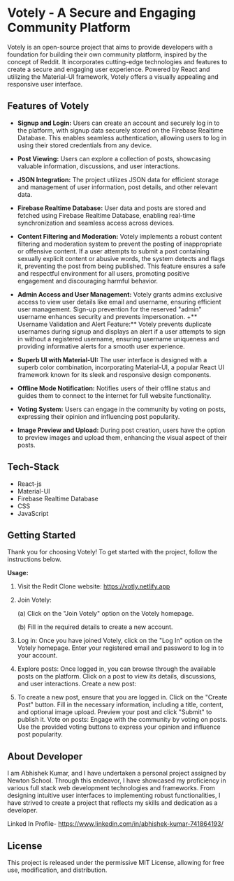 # Votely - A Secure and Engaging Community Platform
Votely is an open-source project that aims to provide developers with a foundation for building their own community platform, inspired by the concept of Reddit. It incorporates cutting-edge technologies and features to create a secure and engaging user experience. Powered by React and utilizing the Material-UI framework, Votely offers a visually appealing and responsive user interface.

## Features of Votely
+ **Signup and Login:** 
Users can create an account and securely log in to the platform, with signup data securely stored on the Firebase Realtime Database. This enables seamless authentication, allowing users to log in using their stored credentials from any device.
+ **Post Viewing:** Users can explore a collection of posts, showcasing valuable information, discussions, and user interactions.
+ **JSON Integration:** The project utilizes JSON data for efficient storage and management of user information, post details, and other relevant data.
+ **Firebase Realtime Database:** User data and posts are stored and fetched using Firebase Realtime Database, enabling real-time synchronization and seamless access across devices.
+ **Content Filtering and Moderation:** Votely implements a robust content filtering and moderation system to prevent the posting of inappropriate or offensive content. If a user attempts to submit a post containing sexually explicit content or abusive words, the system detects and flags it, preventing the post from being published. This feature ensures a safe and respectful environment for all users, promoting positive engagement and discouraging harmful behavior.
  
+ **Admin Access and User Management:**  Votely grants admins exclusive access to view user details like email and username, ensuring efficient user management. Sign-up prevention for the reserved "admin" username enhances security and prevents impersonation.
+**
Username Validation and Alert Feature:** Votely prevents duplicate usernames during signup and displays an alert if a user attempts to sign in without a registered username, ensuring username uniqueness and providing informative alerts for a smooth user experience.
+ **Superb UI with Material-UI:** The user interface is designed with a superb color combination, incorporating Material-UI, a popular React UI framework known for its sleek and responsive design components.
+ **Offline Mode Notification:** Notifies users of their offline status and guides them to connect to the internet for full website functionality.
+ **Voting System:** Users can engage in the community by voting on posts, expressing their opinion and influencing post popularity.
+ **Image Preview and Upload:** During post creation, users have the option to preview images and upload them, enhancing the visual aspect of their posts.

## Tech-Stack
+ React-js
+ Material-UI
+ Firebase Realtime Database
+ CSS
+ JavaScript

## Getting Started
Thank you for choosing Votely! To get started with the project, follow the instructions below.

**Usage:**
1. Visit the Redit Clone website: https://votly.netlify.app
2. Join Votely:
   
   (a) Click on the "Join Votely" option on the Votely homepage.
   
   (b) Fill in the required details to create a new account.
   
3. Log in:
   Once you have joined Votely, click on the "Log In" option on the Votely homepage.
   Enter your registered email and password to log in to your account.

6. Explore posts:
Once logged in, you can browse through the available posts on the platform.
Click on a post to view its details, discussions, and user interactions.
Create a new post:

7. To create a new post, ensure that you are logged in.
Click on the "Create Post" button.
Fill in the necessary information, including a title, content, and optional image upload.
Preview your post and click "Submit" to publish it.
Vote on posts:
Engage with the community by voting on posts.
Use the provided voting buttons to express your opinion and influence post popularity.



## About Developer
I am Abhishek Kumar, and I have undertaken a personal project assigned by Newton School. Through this endeavor, I have showcased my proficiency in various full stack web development technologies and frameworks. From designing intuitive user interfaces to implementing robust functionalities, I have strived to create a project that reflects my skills and dedication as a developer.

Linked In Profile- https://www.linkedin.com/in/abhishek-kumar-741864193/


## License
This project is released under the permissive MIT License, allowing for free use, modification, and distribution.
